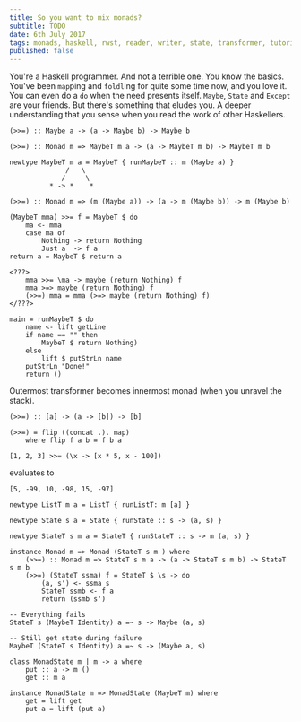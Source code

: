 ```yaml
---
title: So you want to mix monads?
subtitle: TODO
date: 6th July 2017
tags: monads, haskell, rwst, reader, writer, state, transformer, tutorial
published: false
---
```


<!-- began work on this on 06.07.2017 -->

You're a Haskell programmer. And not a terrible one. You know the basics. You've
been `map`ping and `foldl`ing for quite some time now, and you love it. You can
even do a `do` when the need presents itself. `Maybe`, `State` and `Except` are
your friends. But there's something that eludes you. A deeper understanding that
you sense when you read the work of other Haskellers.


    (>>=) :: Maybe a -> (a -> Maybe b) -> Maybe b

    (>>=) :: Monad m => MaybeT m a -> (a -> MaybeT m b) -> MaybeT m b

    newtype MaybeT m a = MaybeT { runMaybeT :: m (Maybe a) }
                  /   \
                 /     \
              * -> *    *

    (>>=) :: Monad m => (m (Maybe a)) -> (a -> m (Maybe b)) -> m (Maybe b)

    (MaybeT mma) >>= f = MaybeT $ do
        ma <- mma
        case ma of
            Nothing -> return Nothing
            Just a  -> f a
    return a = MaybeT $ return a

    <???>
        mma >>= \ma -> maybe (return Nothing) f
        mma >=> maybe (return Nothing) f
        (>>=) mma = mma (>=> maybe (return Nothing) f)
    </???>

    main = runMaybeT $ do
        name <- lift getLine
        if name == "" then
            MaybeT $ return Nothing)
        else
            lift $ putStrLn name
        putStrLn "Done!"
        return ()

Outermost transformer becomes innermost monad (when you unravel the stack).

    (>>=) :: [a] -> (a -> [b]) -> [b]

    (>>=) = flip ((concat .). map)
        where flip f a b = f b a

    [1, 2, 3] >>= (\x -> [x * 5, x - 100])

evaluates to

    [5, -99, 10, -98, 15, -97]

    newtype ListT m a = ListT { runListT: m [a] }

    newtype State s a = State { runState :: s -> (a, s) }

    newtype StateT s m a = StateT { runStateT :: s -> m (a, s) }

    instance Monad m => Monad (StateT s m ) where
        (>>=) :: Monad m => StateT s m a -> (a -> StateT s m b) -> StateT s m b
        (>>=) (StateT ssma) f = StateT $ \s -> do
            (a, s') <- ssma s
            StateT ssmb <- f a
            return (ssmb s')

    -- Everything fails
    StateT s (MaybeT Identity) a =~ s -> Maybe (a, s)

    -- Still get state during failure
    MaybeT (StateT s Identity) a =~ s -> (Maybe a, s)

    class MonadState m | m -> a where
        put :: a -> m ()
        get :: m a

    instance MonadState m => MonadState (MaybeT m) where
        get = lift get
        put a = lift (put a)
